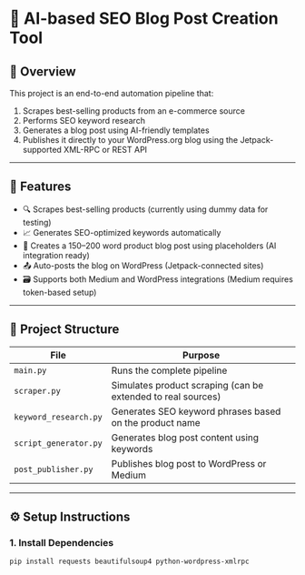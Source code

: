 # 📝 AI-based SEO Blog Post Creation Tool

## 🚀 Overview
This project is an end-to-end automation pipeline that:
1. Scrapes best-selling products from an e-commerce source
2. Performs SEO keyword research
3. Generates a blog post using AI-friendly templates
4. Publishes it directly to your WordPress.org blog using the Jetpack-supported XML-RPC or REST API

---

## 🔧 Features
- 🔍 Scrapes best-selling products (currently using dummy data for testing)
- 📈 Generates SEO-optimized keywords automatically
- 🧠 Creates a 150–200 word product blog post using placeholders (AI integration ready)
- 📤 Auto-posts the blog on WordPress (Jetpack-connected sites)
- 🗃️ Supports both Medium and WordPress integrations (Medium requires token-based setup)

---

## 📁 Project Structure

| File | Purpose |
|------|---------|
| `main.py` | Runs the complete pipeline |
| `scraper.py` | Simulates product scraping (can be extended to real sources) |
| `keyword_research.py` | Generates SEO keyword phrases based on the product name |
| `script_generator.py` | Generates blog post content using keywords |
| `post_publisher.py` | Publishes blog post to WordPress or Medium |

---

## ⚙️ Setup Instructions

### 1. Install Dependencies
```bash
pip install requests beautifulsoup4 python-wordpress-xmlrpc
